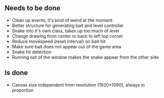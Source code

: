 ## Needs to be done
* Clean up events, it's kind of weird at the moment
* Better structure for generating bait and level controller
* Snake into it's own class, takes up too much of level
* Change drawing from center to back to left top corner
* Reduce movespeed (reset interval) on bait hit
* Make sure bait does not appear out of the game area
* Snake hit detection
* Running out of the window makes the snake appear from the other side

## Is done

* Canvas size independent from resolution (1920*1080), always in proportion

